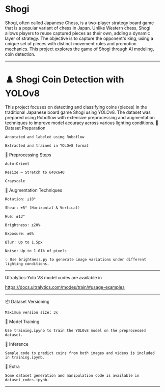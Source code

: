# Shogi

Shogi, often called Japanese Chess, is a two-player strategy board game that is a popular variant of chess in Japan. Unlike Western chess, Shogi allows players to reuse captured pieces as their own, adding a dynamic layer of strategy. The objective is to capture the opponent's king, using a unique set of pieces with distinct movement rules and promotion mechanics. This project explores the game of Shogi through AI modeling, coin detection.

-----------------------------------------------------------------------------------------------------------------

# ♟️ Shogi Coin Detection with YOLOv8

This project focuses on detecting and classifying coins (pieces) in the traditional Japanese board game Shogi using YOLOv8. The dataset was prepared using Roboflow with extensive preprocessing and augmentation techniques to improve model accuracy across various lighting conditions.
📁 Dataset Preparation

    Annotated and labeled using Roboflow

    Extracted and trained in YOLOv8 format

🔧 Preprocessing Steps

    Auto-Orient

    Resize – Stretch to 640x640

    Grayscale

🎨 Augmentation Techniques

    Rotation: ±10°

    Shear: ±5° (Horizontal & Vertical)

    Hue: ±13°

    Brightness: ±20%

    Exposure: ±6%

    Blur: Up to 1.5px

    Noise: Up to 1.01% of pixels

    💡 Use brightness.py to generate image variations under different lighting conditions.

-----------------------------------------------------------------------------------------------------------------

Ultralytics-Yolo V8 model codes are available in 

https://docs.ultralytics.com/modes/train/#usage-examples

-----------------------------------------------------------------------------------------------------------------

📦 Dataset Versioning

    Maximum version size: 3x

🧠 Model Training

    Use training.ipynb to train the YOLOv8 model on the preprocessed dataset.

🎯 Inference

    Sample code to predict coins from both images and videos is included in training.ipynb.

📂 Extra

    Some dataset generation and manipulation code is available in dataset_codes.ipynb.

-----------------------------------------------------------------------------------------------------------------